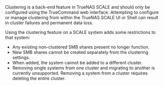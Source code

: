 Clustering is a back-end feature in TrueNAS SCALE and should only be configured using the TrueCommand web interface.
Attempting to configure or manage clustering from within the TrueNAS SCALE UI or Shell can result in cluster failures and permanent data loss.

Using the clustering feature on a SCALE system adds some restrictions to that system:

* Any existing non-clustered SMB shares present no longer function.
* New SMB shares cannot be created separately from the clustering settings.
* When added, the system cannot be added to a different cluster.
* Removing single systems from one cluster and migrating to another is currently unsupported. Removing a system from a cluster requires deleting the entire cluster.